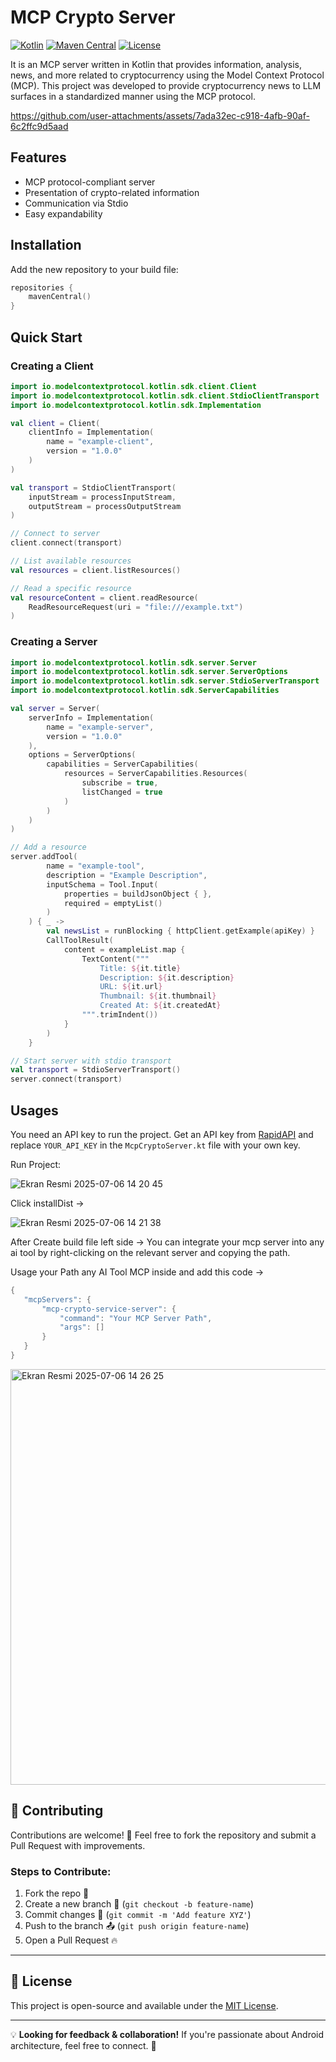 # MCP Crypto Server
[![Kotlin](https://img.shields.io/badge/Kotlin-blueviolet?logo=kotlin)](https://kotlinlang.org)
[![Maven Central](https://img.shields.io/maven-central/v/io.modelcontextprotocol/kotlin-sdk.svg?label=Maven%20Central)](https://search.maven.org/search?q=g:io.modelcontextprotocol%20a:kotlin-sdk)
[![License](https://img.shields.io/badge/License-MIT-yellow.svg)](LICENSE)

It is an MCP server written in Kotlin that provides information, analysis, news, and more related to cryptocurrency using the Model Context Protocol (MCP). This project was developed to provide cryptocurrency news to LLM surfaces in a standardized manner using the MCP protocol.



https://github.com/user-attachments/assets/7ada32ec-c918-4afb-90af-6c2ffc9d5aad



## Features
- MCP protocol-compliant server
- Presentation of crypto-related information
- Communication via Stdio
- Easy expandability

## Installation

Add the new repository to your build file:

```kotlin
repositories {
    mavenCentral()
}
```

## Quick Start

### Creating a Client

```kotlin
import io.modelcontextprotocol.kotlin.sdk.client.Client
import io.modelcontextprotocol.kotlin.sdk.client.StdioClientTransport
import io.modelcontextprotocol.kotlin.sdk.Implementation

val client = Client(
    clientInfo = Implementation(
        name = "example-client",
        version = "1.0.0"
    )
)

val transport = StdioClientTransport(
    inputStream = processInputStream,
    outputStream = processOutputStream
)

// Connect to server
client.connect(transport)

// List available resources
val resources = client.listResources()

// Read a specific resource
val resourceContent = client.readResource(
    ReadResourceRequest(uri = "file:///example.txt")
)
```

### Creating a Server

```kotlin
import io.modelcontextprotocol.kotlin.sdk.server.Server
import io.modelcontextprotocol.kotlin.sdk.server.ServerOptions
import io.modelcontextprotocol.kotlin.sdk.server.StdioServerTransport
import io.modelcontextprotocol.kotlin.sdk.ServerCapabilities

val server = Server(
    serverInfo = Implementation(
        name = "example-server",
        version = "1.0.0"
    ),
    options = ServerOptions(
        capabilities = ServerCapabilities(
            resources = ServerCapabilities.Resources(
                subscribe = true,
                listChanged = true
            )
        )
    )
)

// Add a resource
server.addTool(
        name = "example-tool",
        description = "Example Description",
        inputSchema = Tool.Input(
            properties = buildJsonObject { },
            required = emptyList()
        )
    ) { _ ->
        val newsList = runBlocking { httpClient.getExample(apiKey) }
        CallToolResult(
            content = exampleList.map {
                TextContent("""
                    Title: ${it.title}
                    Description: ${it.description}
                    URL: ${it.url}
                    Thumbnail: ${it.thumbnail}
                    Created At: ${it.createdAt}
                """.trimIndent())
            }
        )
    }

// Start server with stdio transport
val transport = StdioServerTransport()
server.connect(transport)
```

## Usages

You need an API key to run the project. Get an API key from [RapidAPI](https://rapidapi.com/) and replace `YOUR_API_KEY` in the `McpCryptoServer.kt` file with your own key.

Run Project:

![Ekran Resmi 2025-07-06 14 20 45](https://github.com/user-attachments/assets/01a7522c-b35c-4474-8b20-81d081496013)

Click installDist ->

![Ekran Resmi 2025-07-06 14 21 38](https://github.com/user-attachments/assets/37f69dc8-cb30-4312-9800-d0848975d0a9)

 After Create build file left side -> You can integrate your mcp server into any ai tool by right-clicking on the relevant server and copying the path.

 Usage your Path any AI Tool MCP inside and add this code ->

 ```kotlin
{
    "mcpServers": {
        "mcp-crypto-service-server": {
            "command": "Your MCP Server Path",
            "args": []
        }
    }
}
```

<img width="665" alt="Ekran Resmi 2025-07-06 14 26 25" src="https://github.com/user-attachments/assets/390fce5f-6545-4867-8484-3887cfbb0e22" />

## 🚀 Contributing

Contributions are welcome! 🎉 Feel free to fork the repository and submit a Pull Request with improvements.

### **Steps to Contribute:**

1. Fork the repo 🍴
2. Create a new branch 🚀 (`git checkout -b feature-name`)
3. Commit changes 🎯 (`git commit -m 'Add feature XYZ'`)
4. Push to the branch 📤 (`git push origin feature-name`)
5. Open a Pull Request 🔥

---

## 📝 License

This project is open-source and available under the [MIT License](LICENSE).

---

💡 **Looking for feedback & collaboration!** If you're passionate about Android architecture, feel free to connect. 🚀
